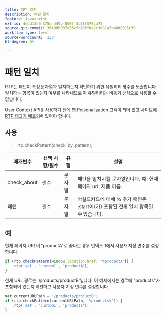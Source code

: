 ```yaml
---
title: 패턴 일치
description: 패턴 일치
feature: Javascript
exl-id: 4ebd13e3-375b-449b-850f-3b18f570ca75
source-git-commit: 3649db037a95cfd20ff0a2c3d81a3b40d0095c39
workflow-type: tm+mt
source-wordcount: '133'
ht-degree: 6%

---
```


# 패턴 일치

RTP는 패턴이 특정 문자열과 일치하는지 확인하기 위한 유틸리티 함수를 노출합니다. 일치하는 항목이 있는지 여부를 나타내므로 이 유틸리티는 비동기 방식으로 사용할 수 없습니다.

User Context API를 사용하기 전에 웹 Personalization 고객이 되어 있고 사이트에 [RTP 태그가 배포](https://experienceleague.adobe.com/en/docs/marketo/using/product-docs/web-personalization/rtp-tag-implementation/deploy-the-rtp-javascript)되어 있어야 합니다.

## 사용

> rtp.checkPattern(check_by, pattern);

| 매개변수 | 선택 사항/필수 | 유형 | 설명 |
|---|---|---|---|
| check_about | 필수 | 문자열 | 패턴을 일치시킬 문자열입니다. 예: 현재 페이지 url, 제품 이름. |
| 패턴 | 필수 | 문자열 | 와일드카드에 대해 % 추가 패턴은 :start이(가) 포함된 전체 일치 항목일 수 있습니다. |

## 예

현재 페이지 URL이 &quot;productA&quot;로 끝나는 경우 인덱스 1에서 사용자 지정 변수를 설정합니다.

```javascript
if (rtp.checkPattern(window.location.href, '%productA')) {
    rtp('set', 'custom1', 'productA');
}
```

현재 URL 경로는 &#39;/products/productB&#39;입니다. 이 예제에서는 경로에 &quot;products&quot;가 포함되어 있는지 확인하고 사용자 지정 변수를 설정합니다.

```javascript
var currentURLPath = '/products/productB';
if (rtp.checkPattern(currentURLPath, '%products%')) {
    rtp('set', 'custom1', 'products');
}
```

